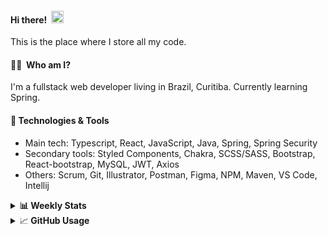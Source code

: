 #### Hi there!&nbsp;&nbsp;<img src="https://media.giphy.com/media/hvRJCLFzcasrR4ia7z/giphy.gif" width="20px">
This is the place where I store all my code.

#### 👨‍💻 &nbsp;Who am I?
I'm a fullstack web developer living in Brazil, Curitiba. Currently learning Spring.

#### 🔧&nbsp;Technologies & Tools
- Main tech: Typescript, React, JavaScript, Java, Spring, Spring Security </br>
- Secondary tools: Styled Components, Chakra, SCSS/SASS, Bootstrap, React-bootstrap, MySQL, JWT, Axios </br>
- Others: Scrum, Git, Illustrator, Postman, Figma, NPM, Maven, VS Code, Intellij </br> 


<details>
  <summary><b> 📊&nbsp;Weekly Stats</b></summary>
<!--START_SECTION:waka-->

```text
TypeScript       50 hrs 51 mins  ████████████████████▒░░░░   81.96 %
JavaScript       4 hrs 38 mins   ██░░░░░░░░░░░░░░░░░░░░░░░   07.47 %
Java             3 hrs 22 mins   █▒░░░░░░░░░░░░░░░░░░░░░░░   05.44 %
CSS              1 hr 26 mins    ▓░░░░░░░░░░░░░░░░░░░░░░░░   02.31 %
Text             42 mins         ▒░░░░░░░░░░░░░░░░░░░░░░░░   01.15 %
HTML             40 mins         ▒░░░░░░░░░░░░░░░░░░░░░░░░   01.09 %
```

<!--END_SECTION:waka-->
</details>

<details>
  <summary>&#x1f4c8;<b> GitHub Usage</b></summary>
  
[![Top Langs](https://github-readme-stats.vercel.app/api/top-langs/?username=gxlpes&&langs_count=9&layout=compact)](https://github.com/anuraghazra/github-readme-stats)

</details>

